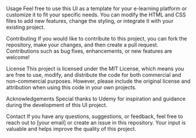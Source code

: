 Usage
Feel free to use this UI as a template for your e-learning platform or customize it to fit your specific needs. You can modify the HTML and CSS files to add new features, change the styling, or integrate it with your existing project.

Contributing
If you would like to contribute to this project, you can fork the repository, make your changes, and then create a pull request. Contributions such as bug fixes, enhancements, or new features are welcome!

License
This project is licensed under the MIT License, which means you are free to use, modify, and distribute the code for both commercial and non-commercial purposes. However, please include the original license and attribution when using this code in your own projects.

Acknowledgements
Special thanks to Udemy for inspiration and guidance during the development of this UI project.

Contact
If you have any questions, suggestions, or feedback, feel free to reach out to [your email] or create an issue in this repository. Your input is valuable and helps improve the quality of this project.
